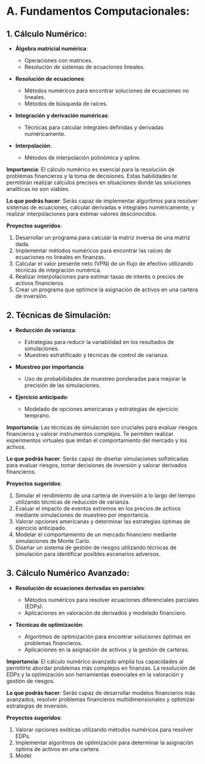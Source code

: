 # A. Fundamentos Computacionales:

## 1. **Cálculo Numérico**:
   - **Álgebra matricial numérica**:
     - Operaciones con matrices.
     - Resolución de sistemas de ecuaciones lineales.

   - **Resolución de ecuaciones**:
     - Métodos numéricos para encontrar soluciones de ecuaciones no lineales.
     - Métodos de búsqueda de raíces.

   - **Integración y derivación numéricas**:
     - Técnicas para calcular integrales definidas y derivadas numéricamente.

   - **Interpolación**:
     - Métodos de interpolación polinómica y spline.

   **Importancia**: El cálculo numérico es esencial para la resolución de problemas financieros y la toma de decisiones. Estas habilidades te permitirán realizar cálculos precisos en situaciones donde las soluciones analíticas no son viables.

   **Lo que podrás hacer**: Serás capaz de implementar algoritmos para resolver sistemas de ecuaciones, calcular derivadas e integrales numéricamente, y realizar interpolaciones para estimar valores desconocidos.

   **Proyectos sugeridos**:
   1. Desarrollar un programa para calcular la matriz inversa de una matriz dada.
   2. Implementar métodos numéricos para encontrar las raíces de ecuaciones no lineales en finanzas.
   3. Calcular el valor presente neto (VPN) de un flujo de efectivo utilizando técnicas de integración numérica.
   4. Realizar interpolaciones para estimar tasas de interés o precios de activos financieros.
   5. Crear un programa que optimice la asignación de activos en una cartera de inversión.

## 2. **Técnicas de Simulación**:
   - **Reducción de varianza**:
     - Estrategias para reducir la variabilidad en los resultados de simulaciones.
     - Muestreo estratificado y técnicas de control de varianza.

   - **Muestreo por importancia**:
     - Uso de probabilidades de muestreo ponderadas para mejorar la precisión de las simulaciones.

   - **Ejercicio anticipado**:
     - Modelado de opciones americanas y estrategias de ejercicio temprano.

   **Importancia**: Las técnicas de simulación son cruciales para evaluar riesgos financieros y valorar instrumentos complejos. Te permiten realizar experimentos virtuales que imitan el comportamiento del mercado y los activos.

   **Lo que podrás hacer**: Serás capaz de diseñar simulaciones sofisticadas para evaluar riesgos, tomar decisiones de inversión y valorar derivados financieros.

   **Proyectos sugeridos**:
   1. Simular el rendimiento de una cartera de inversión a lo largo del tiempo utilizando técnicas de reducción de varianza.
   2. Evaluar el impacto de eventos extremos en los precios de activos mediante simulaciones de muestreo por importancia.
   3. Valorar opciones americanas y determinar las estrategias óptimas de ejercicio anticipado.
   4. Modelar el comportamiento de un mercado financiero mediante simulaciones de Monte Carlo.
   5. Diseñar un sistema de gestión de riesgos utilizando técnicas de simulación para identificar posibles escenarios adversos.

## 3. **Cálculo Numérico Avanzado**:
   - **Resolución de ecuaciones derivadas en parciales**:
     - Métodos numéricos para resolver ecuaciones diferenciales parciales (EDPs).
     - Aplicaciones en valoración de derivados y modelado financiero.

   - **Técnicas de optimización**:
     - Algoritmos de optimización para encontrar soluciones óptimas en problemas financieros.
     - Aplicaciones en la asignación de activos y la gestión de carteras.

   **Importancia**: El cálculo numérico avanzado amplía tus capacidades al permitirte abordar problemas más complejos en finanzas. La resolución de EDPs y la optimización son herramientas esenciales en la valoración y gestión de riesgos.

   **Lo que podrás hacer**: Serás capaz de desarrollar modelos financieros más avanzados, resolver problemas financieros multidimensionales y optimizar estrategias de inversión.

   **Proyectos sugeridos**:
   1. Valorar opciones exóticas utilizando métodos numéricos para resolver EDPs.
   2. Implementar algoritmos de optimización para determinar la asignación óptima de activos en una cartera.
   3. Model

